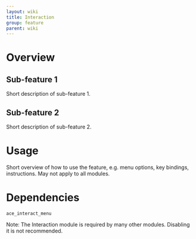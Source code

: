 ```yaml
---
layout: wiki
title: Interaction
group: feature
parent: wiki
---
```

# Overview
## Sub-feature 1
Short description of sub-feature 1.
## Sub-feature 2
Short description of sub-feature 2.

# Usage
Short overview of how to use the feature, e.g. menu options, key bindings, 
instructions. May not apply to all modules.

# Dependencies
`ace_interact_menu`

Note: The Interaction module is required by many other modules. Disabling it is not recommended.
